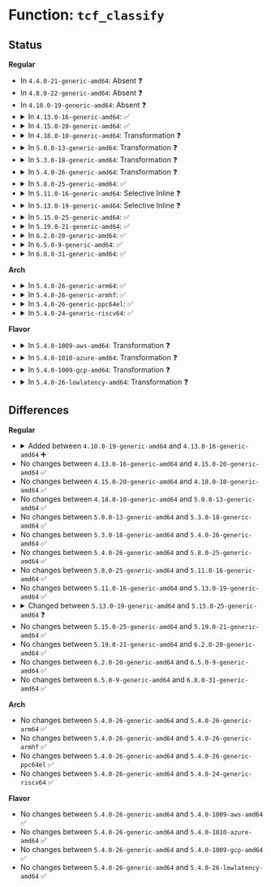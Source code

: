 # Function: <code>tcf_classify</code>

## Status
<b>Regular</b>
<ul>
<li>
In <code>4.4.0-21-generic-amd64</code>: Absent ❓
</li>
<li>
In <code>4.8.0-22-generic-amd64</code>: Absent ❓
</li>
<li>
In <code>4.10.0-19-generic-amd64</code>: Absent ❓
</li>
<li>
<details>
<summary>In <code>4.13.0-16-generic-amd64</code>: ✅</summary>

```c
int tcf_classify(struct sk_buff * skb, const struct tcf_proto * tp, struct tcf_result * res, bool compat_mode)
```

```json
{
  "name": "tcf_classify",
  "collision_type": "Unique Global",
  "inline_type": "No",
  "funcs": [
    {
      "addr": 18446744071587240288,
      "name": "tcf_classify",
      "external": true,
      "loc": "net/sched/cls_api.c:309",
      "file": "net/sched/cls_api.c",
      "inline": "seen, unknown",
      "caller_inline": [],
      "caller_func": [
        "net/core/dev.c:__netif_receive_skb_core",
        "net/core/dev.c:__dev_queue_xmit"
      ]
    }
  ],
  "symbols": [
    {
      "addr": 18446744071587240288,
      "name": "tcf_classify",
      "section": ".text",
      "bind": "STB_GLOBAL",
      "size": 326
    }
  ]
}
```
</details>
</li>
<li>
<details>
<summary>In <code>4.15.0-20-generic-amd64</code>: ✅</summary>

```c
int tcf_classify(struct sk_buff * skb, const struct tcf_proto * tp, struct tcf_result * res, bool compat_mode)
```

```json
{
  "name": "tcf_classify",
  "collision_type": "Unique Global",
  "inline_type": "No",
  "funcs": [
    {
      "addr": 18446744071587756304,
      "name": "tcf_classify",
      "external": true,
      "loc": "net/sched/cls_api.c:485",
      "file": "net/sched/cls_api.c",
      "inline": "seen, unknown",
      "caller_inline": [],
      "caller_func": [
        "net/core/dev.c:__netif_receive_skb_core",
        "net/core/dev.c:__dev_queue_xmit"
      ]
    }
  ],
  "symbols": [
    {
      "addr": 18446744071587756304,
      "name": "tcf_classify",
      "section": ".text",
      "bind": "STB_GLOBAL",
      "size": 331
    }
  ]
}
```
</details>
</li>
<li>
<details>
<summary>In <code>4.18.0-10-generic-amd64</code>: Transformation ❓</summary>

```c
int tcf_classify(struct sk_buff * skb, const struct tcf_proto * tp, struct tcf_result * res, bool compat_mode)
```

```json
{
  "name": "tcf_classify",
  "collision_type": "Unique Global",
  "inline_type": "No",
  "funcs": [
    {
      "addr": 0,
      "name": "tcf_classify",
      "external": true,
      "loc": "net/sched/cls_api.c:830",
      "file": "net/sched/cls_api.c",
      "inline": "seen, unknown",
      "caller_inline": [],
      "caller_func": [
        "net/core/dev.c:__netif_receive_skb_core",
        "net/core/dev.c:__dev_queue_xmit"
      ]
    }
  ],
  "symbols": [
    {
      "addr": 18446744071588106364,
      "name": "tcf_classify.cold.43",
      "section": ".text",
      "bind": "STB_LOCAL",
      "size": 50
    },
    {
      "addr": 18446744071588095472,
      "name": "tcf_classify",
      "section": ".text",
      "bind": "STB_GLOBAL",
      "size": 298
    }
  ]
}
```
</details>
</li>
<li>
<details>
<summary>In <code>5.0.0-13-generic-amd64</code>: Transformation ❓</summary>

```c
int tcf_classify(struct sk_buff * skb, const struct tcf_proto * tp, struct tcf_result * res, bool compat_mode)
```

```json
{
  "name": "tcf_classify",
  "collision_type": "Unique Global",
  "inline_type": "No",
  "funcs": [
    {
      "addr": 0,
      "name": "tcf_classify",
      "external": true,
      "loc": "net/sched/cls_api.c:1277",
      "file": "net/sched/cls_api.c",
      "inline": "seen, unknown",
      "caller_inline": [],
      "caller_func": [
        "net/core/dev.c:__netif_receive_skb_core",
        "net/core/dev.c:__dev_queue_xmit"
      ]
    }
  ],
  "symbols": [
    {
      "addr": 18446744071588289508,
      "name": "tcf_classify.cold.65",
      "section": ".text",
      "bind": "STB_LOCAL",
      "size": 48
    },
    {
      "addr": 18446744071588273040,
      "name": "tcf_classify",
      "section": ".text",
      "bind": "STB_GLOBAL",
      "size": 251
    }
  ]
}
```
</details>
</li>
<li>
<details>
<summary>In <code>5.3.0-18-generic-amd64</code>: Transformation ❓</summary>

```c
int tcf_classify(struct sk_buff * skb, const struct tcf_proto * tp, struct tcf_result * res, bool compat_mode)
```

```json
{
  "name": "tcf_classify",
  "collision_type": "Unique Global",
  "inline_type": "No",
  "funcs": [
    {
      "addr": 0,
      "name": "tcf_classify",
      "external": true,
      "loc": "net/sched/cls_api.c:1636",
      "file": "net/sched/cls_api.c",
      "inline": "seen, unknown",
      "caller_inline": [],
      "caller_func": [
        "net/core/dev.c:__netif_receive_skb_core",
        "net/core/dev.c:__dev_queue_xmit"
      ]
    }
  ],
  "symbols": [
    {
      "addr": 18446744071588686920,
      "name": "tcf_classify.cold",
      "section": ".text",
      "bind": "STB_LOCAL",
      "size": 48
    },
    {
      "addr": 18446744071588664624,
      "name": "tcf_classify",
      "section": ".text",
      "bind": "STB_GLOBAL",
      "size": 251
    }
  ]
}
```
</details>
</li>
<li>
<details>
<summary>In <code>5.4.0-26-generic-amd64</code>: Transformation ❓</summary>

```c
int tcf_classify(struct sk_buff * skb, const struct tcf_proto * tp, struct tcf_result * res, bool compat_mode)
```

```json
{
  "name": "tcf_classify",
  "collision_type": "Unique Global",
  "inline_type": "No",
  "funcs": [
    {
      "addr": 0,
      "name": "tcf_classify",
      "external": true,
      "loc": "net/sched/cls_api.c:1562",
      "file": "net/sched/cls_api.c",
      "inline": "seen, unknown",
      "caller_inline": [],
      "caller_func": [
        "net/core/dev.c:__netif_receive_skb_core",
        "net/core/dev.c:__dev_queue_xmit"
      ]
    }
  ],
  "symbols": [
    {
      "addr": 18446744071588911169,
      "name": "tcf_classify.cold",
      "section": ".text",
      "bind": "STB_LOCAL",
      "size": 51
    },
    {
      "addr": 18446744071588887200,
      "name": "tcf_classify",
      "section": ".text",
      "bind": "STB_GLOBAL",
      "size": 306
    }
  ]
}
```
</details>
</li>
<li>
<details>
<summary>In <code>5.8.0-25-generic-amd64</code>: ✅</summary>

```c
int tcf_classify(struct sk_buff * skb, const struct tcf_proto * tp, struct tcf_result * res, bool compat_mode)
```

```json
{
  "name": "tcf_classify",
  "collision_type": "Unique Global",
  "inline_type": "No",
  "funcs": [
    {
      "addr": 18446744071589772720,
      "name": "tcf_classify",
      "external": true,
      "loc": "net/sched/cls_api.c:1579",
      "file": "net/sched/cls_api.c",
      "inline": "seen, unknown",
      "caller_inline": [],
      "caller_func": [
        "net/core/dev.c:__dev_queue_xmit"
      ]
    }
  ],
  "symbols": [
    {
      "addr": 18446744071589772720,
      "name": "tcf_classify",
      "section": ".text",
      "bind": "STB_GLOBAL",
      "size": 76
    }
  ]
}
```
</details>
</li>
<li>
<details>
<summary>In <code>5.11.0-16-generic-amd64</code>: Selective Inline ❓</summary>

```c
int tcf_classify(struct sk_buff * skb, const struct tcf_proto * tp, struct tcf_result * res, bool compat_mode)
```

```json
{
  "name": "tcf_classify",
  "collision_type": "Unique Global",
  "inline_type": "Selective",
  "funcs": [
    {
      "addr": 18446744071589807680,
      "name": "tcf_classify",
      "external": true,
      "loc": "net/sched/cls_api.c:1580",
      "file": "net/sched/cls_api.c",
      "inline": "not declared, inlined",
      "caller_inline": [],
      "caller_func": [
        "net/core/dev.c:__dev_queue_xmit"
      ]
    }
  ],
  "symbols": [
    {
      "addr": 18446744071589807680,
      "name": "tcf_classify",
      "section": ".text",
      "bind": "STB_GLOBAL",
      "size": 76
    }
  ]
}
```
</details>
</li>
<li>
<details>
<summary>In <code>5.13.0-19-generic-amd64</code>: Selective Inline ❓</summary>

```c
int tcf_classify(struct sk_buff * skb, const struct tcf_proto * tp, struct tcf_result * res, bool compat_mode)
```

```json
{
  "name": "tcf_classify",
  "collision_type": "Unique Global",
  "inline_type": "Selective",
  "funcs": [
    {
      "addr": 18446744071589712320,
      "name": "tcf_classify",
      "external": true,
      "loc": "net/sched/cls_api.c:1580",
      "file": "net/sched/cls_api.c",
      "inline": "not declared, inlined",
      "caller_inline": [],
      "caller_func": [
        "net/core/dev.c:__dev_queue_xmit"
      ]
    }
  ],
  "symbols": [
    {
      "addr": 18446744071589712320,
      "name": "tcf_classify",
      "section": ".text",
      "bind": "STB_GLOBAL",
      "size": 76
    }
  ]
}
```
</details>
</li>
<li>
<details>
<summary>In <code>5.15.0-25-generic-amd64</code>: ✅</summary>

```c
int tcf_classify(struct sk_buff * skb, const struct tcf_block * block, const struct tcf_proto * tp, struct tcf_result * res, bool compat_mode)
```

```json
{
  "name": "tcf_classify",
  "collision_type": "Unique Global",
  "inline_type": "No",
  "funcs": [
    {
      "addr": 18446744071590471760,
      "name": "tcf_classify",
      "external": true,
      "loc": "net/sched/cls_api.c:1581",
      "file": "net/sched/cls_api.c",
      "inline": "seen, unknown",
      "caller_inline": [],
      "caller_func": [
        "net/core/dev.c:__dev_queue_xmit"
      ]
    }
  ],
  "symbols": [
    {
      "addr": 18446744071590471760,
      "name": "tcf_classify",
      "section": ".text",
      "bind": "STB_GLOBAL",
      "size": 385
    }
  ]
}
```
</details>
</li>
<li>
<details>
<summary>In <code>5.19.0-21-generic-amd64</code>: ✅</summary>

```c
int tcf_classify(struct sk_buff * skb, const struct tcf_block * block, const struct tcf_proto * tp, struct tcf_result * res, bool compat_mode)
```

```json
{
  "name": "tcf_classify",
  "collision_type": "Unique Global",
  "inline_type": "No",
  "funcs": [
    {
      "addr": 18446744071592075104,
      "name": "tcf_classify",
      "external": true,
      "loc": "net/sched/cls_api.c:1598",
      "file": "net/sched/cls_api.c",
      "inline": "seen, unknown",
      "caller_inline": [],
      "caller_func": [
        "net/core/dev.c:__dev_queue_xmit",
        "net/sched/cls_api.c:tcf_qevent_handle"
      ]
    }
  ],
  "symbols": [
    {
      "addr": 18446744071592075104,
      "name": "tcf_classify",
      "section": ".text",
      "bind": "STB_GLOBAL",
      "size": 416
    }
  ]
}
```
</details>
</li>
<li>
<details>
<summary>In <code>6.2.0-20-generic-amd64</code>: ✅</summary>

```c
int tcf_classify(struct sk_buff * skb, const struct tcf_block * block, const struct tcf_proto * tp, struct tcf_result * res, bool compat_mode)
```

```json
{
  "name": "tcf_classify",
  "collision_type": "Unique Global",
  "inline_type": "No",
  "funcs": [
    {
      "addr": 18446744071593895536,
      "name": "tcf_classify",
      "external": true,
      "loc": "net/sched/cls_api.c:1600",
      "file": "net/sched/cls_api.c",
      "inline": "seen, unknown",
      "caller_inline": [],
      "caller_func": [
        "net/core/dev.c:__dev_queue_xmit",
        "net/sched/cls_api.c:tcf_qevent_handle"
      ]
    }
  ],
  "symbols": [
    {
      "addr": 18446744071593895536,
      "name": "tcf_classify",
      "section": ".text",
      "bind": "STB_GLOBAL",
      "size": 416
    }
  ]
}
```
</details>
</li>
<li>
<details>
<summary>In <code>6.5.0-9-generic-amd64</code>: ✅</summary>

```c
int tcf_classify(struct sk_buff * skb, const struct tcf_block * block, const struct tcf_proto * tp, struct tcf_result * res, bool compat_mode)
```

```json
{
  "name": "tcf_classify",
  "collision_type": "Unique Global",
  "inline_type": "No",
  "funcs": [
    {
      "addr": 18446744071594271328,
      "name": "tcf_classify",
      "external": true,
      "loc": "net/sched/cls_api.c:1734",
      "file": "net/sched/cls_api.c",
      "inline": "seen, unknown",
      "caller_inline": [],
      "caller_func": [
        "net/core/dev.c:__dev_queue_xmit",
        "net/sched/cls_api.c:tcf_qevent_handle"
      ]
    }
  ],
  "symbols": [
    {
      "addr": 18446744071594271328,
      "name": "tcf_classify",
      "section": ".text",
      "bind": "STB_GLOBAL",
      "size": 582
    }
  ]
}
```
</details>
</li>
<li>
<details>
<summary>In <code>6.8.0-31-generic-amd64</code>: ✅</summary>

```c
int tcf_classify(struct sk_buff * skb, const struct tcf_block * block, const struct tcf_proto * tp, struct tcf_result * res, bool compat_mode)
```

```json
{
  "name": "tcf_classify",
  "collision_type": "Unique Global",
  "inline_type": "No",
  "funcs": [
    {
      "addr": 18446744071595069280,
      "name": "tcf_classify",
      "external": true,
      "loc": "net/sched/cls_api.c:1775",
      "file": "net/sched/cls_api.c",
      "inline": "seen, unknown",
      "caller_inline": [],
      "caller_func": [
        "net/core/dev.c:tc_run",
        "net/sched/cls_api.c:tcf_qevent_handle"
      ]
    }
  ],
  "symbols": [
    {
      "addr": 18446744071595069280,
      "name": "tcf_classify",
      "section": ".text",
      "bind": "STB_GLOBAL",
      "size": 606
    }
  ]
}
```
</details>
</li>
</ul>
<b>Arch</b>
<ul>
<li>
<details>
<summary>In <code>5.4.0-26-generic-arm64</code>: ✅</summary>

```c
int tcf_classify(struct sk_buff * skb, const struct tcf_proto * tp, struct tcf_result * res, bool compat_mode)
```

```json
{
  "name": "tcf_classify",
  "collision_type": "Unique Global",
  "inline_type": "No",
  "funcs": [
    {
      "addr": 18446603336502476440,
      "name": "tcf_classify",
      "external": true,
      "loc": "net/sched/cls_api.c:1562",
      "file": "net/sched/cls_api.c",
      "inline": "seen, unknown",
      "caller_inline": [],
      "caller_func": [
        "net/core/dev.c:__netif_receive_skb_core",
        "net/core/dev.c:__dev_queue_xmit"
      ]
    }
  ],
  "symbols": [
    {
      "addr": 18446603336502476440,
      "name": "tcf_classify",
      "section": ".text",
      "bind": "STB_GLOBAL",
      "size": 392
    }
  ]
}
```
</details>
</li>
<li>
<details>
<summary>In <code>5.4.0-26-generic-armhf</code>: ✅</summary>

```c
int tcf_classify(struct sk_buff * skb, const struct tcf_proto * tp, struct tcf_result * res, bool compat_mode)
```

```json
{
  "name": "tcf_classify",
  "collision_type": "Unique Global",
  "inline_type": "No",
  "funcs": [
    {
      "addr": 3235192316,
      "name": "tcf_classify",
      "external": true,
      "loc": "net/sched/cls_api.c:1562",
      "file": "net/sched/cls_api.c",
      "inline": "seen, unknown",
      "caller_inline": [],
      "caller_func": [
        "net/core/dev.c:__netif_receive_skb_core",
        "net/core/dev.c:__dev_queue_xmit"
      ]
    }
  ],
  "symbols": [
    {
      "addr": 3235192316,
      "name": "tcf_classify",
      "section": ".text",
      "bind": "STB_GLOBAL",
      "size": 388
    }
  ]
}
```
</details>
</li>
<li>
<details>
<summary>In <code>5.4.0-26-generic-ppc64el</code>: ✅</summary>

```c
int tcf_classify(struct sk_buff * skb, const struct tcf_proto * tp, struct tcf_result * res, bool compat_mode)
```

```json
{
  "name": "tcf_classify",
  "collision_type": "Unique Global",
  "inline_type": "No",
  "funcs": [
    {
      "addr": 13835058055296035248,
      "name": "tcf_classify",
      "external": true,
      "loc": "net/sched/cls_api.c:1562",
      "file": "net/sched/cls_api.c",
      "inline": "seen, unknown",
      "caller_inline": [],
      "caller_func": [
        "net/core/dev.c:__netif_receive_skb_core",
        "net/core/dev.c:__dev_queue_xmit"
      ]
    }
  ],
  "symbols": [
    {
      "addr": 13835058055296035248,
      "name": "tcf_classify",
      "section": ".text",
      "bind": "STB_GLOBAL",
      "size": 596
    }
  ]
}
```
</details>
</li>
<li>
<details>
<summary>In <code>5.4.0-24-generic-riscv64</code>: ✅</summary>

```c
int tcf_classify(struct sk_buff * skb, const struct tcf_proto * tp, struct tcf_result * res, bool compat_mode)
```

```json
{
  "name": "tcf_classify",
  "collision_type": "Unique Global",
  "inline_type": "No",
  "funcs": [
    {
      "addr": 18446743936278657614,
      "name": "tcf_classify",
      "external": true,
      "loc": "net/sched/cls_api.c:1562",
      "file": "net/sched/cls_api.c",
      "inline": "seen, unknown",
      "caller_inline": [],
      "caller_func": [
        "net/core/dev.c:__netif_receive_skb_core",
        "net/core/dev.c:__dev_queue_xmit"
      ]
    }
  ],
  "symbols": [
    {
      "addr": 18446743936278657614,
      "name": "tcf_classify",
      "section": ".text",
      "bind": "STB_GLOBAL",
      "size": 324
    }
  ]
}
```
</details>
</li>
</ul>
<b>Flavor</b>
<ul>
<li>
<details>
<summary>In <code>5.4.0-1009-aws-amd64</code>: Transformation ❓</summary>

```c
int tcf_classify(struct sk_buff * skb, const struct tcf_proto * tp, struct tcf_result * res, bool compat_mode)
```

```json
{
  "name": "tcf_classify",
  "collision_type": "Unique Global",
  "inline_type": "No",
  "funcs": [
    {
      "addr": 0,
      "name": "tcf_classify",
      "external": true,
      "loc": "net/sched/cls_api.c:1562",
      "file": "net/sched/cls_api.c",
      "inline": "seen, unknown",
      "caller_inline": [],
      "caller_func": [
        "net/core/dev.c:__netif_receive_skb_core",
        "net/core/dev.c:__dev_queue_xmit"
      ]
    }
  ],
  "symbols": [
    {
      "addr": 18446744071588517553,
      "name": "tcf_classify.cold",
      "section": ".text",
      "bind": "STB_LOCAL",
      "size": 51
    },
    {
      "addr": 18446744071588493584,
      "name": "tcf_classify",
      "section": ".text",
      "bind": "STB_GLOBAL",
      "size": 306
    }
  ]
}
```
</details>
</li>
<li>
<details>
<summary>In <code>5.4.0-1010-azure-amd64</code>: Transformation ❓</summary>

```c
int tcf_classify(struct sk_buff * skb, const struct tcf_proto * tp, struct tcf_result * res, bool compat_mode)
```

```json
{
  "name": "tcf_classify",
  "collision_type": "Unique Global",
  "inline_type": "No",
  "funcs": [
    {
      "addr": 0,
      "name": "tcf_classify",
      "external": true,
      "loc": "net/sched/cls_api.c:1562",
      "file": "net/sched/cls_api.c",
      "inline": "seen, unknown",
      "caller_inline": [],
      "caller_func": [
        "net/core/dev.c:__netif_receive_skb_core",
        "net/core/dev.c:__dev_queue_xmit"
      ]
    }
  ],
  "symbols": [
    {
      "addr": 18446744071588229553,
      "name": "tcf_classify.cold",
      "section": ".text",
      "bind": "STB_LOCAL",
      "size": 51
    },
    {
      "addr": 18446744071588205584,
      "name": "tcf_classify",
      "section": ".text",
      "bind": "STB_GLOBAL",
      "size": 306
    }
  ]
}
```
</details>
</li>
<li>
<details>
<summary>In <code>5.4.0-1009-gcp-amd64</code>: Transformation ❓</summary>

```c
int tcf_classify(struct sk_buff * skb, const struct tcf_proto * tp, struct tcf_result * res, bool compat_mode)
```

```json
{
  "name": "tcf_classify",
  "collision_type": "Unique Global",
  "inline_type": "No",
  "funcs": [
    {
      "addr": 0,
      "name": "tcf_classify",
      "external": true,
      "loc": "net/sched/cls_api.c:1562",
      "file": "net/sched/cls_api.c",
      "inline": "seen, unknown",
      "caller_inline": [],
      "caller_func": [
        "net/core/dev.c:__netif_receive_skb_core",
        "net/core/dev.c:__dev_queue_xmit"
      ]
    }
  ],
  "symbols": [
    {
      "addr": 18446744071588849729,
      "name": "tcf_classify.cold",
      "section": ".text",
      "bind": "STB_LOCAL",
      "size": 51
    },
    {
      "addr": 18446744071588825760,
      "name": "tcf_classify",
      "section": ".text",
      "bind": "STB_GLOBAL",
      "size": 306
    }
  ]
}
```
</details>
</li>
<li>
<details>
<summary>In <code>5.4.0-26-lowlatency-amd64</code>: Transformation ❓</summary>

```c
int tcf_classify(struct sk_buff * skb, const struct tcf_proto * tp, struct tcf_result * res, bool compat_mode)
```

```json
{
  "name": "tcf_classify",
  "collision_type": "Unique Global",
  "inline_type": "No",
  "funcs": [
    {
      "addr": 0,
      "name": "tcf_classify",
      "external": true,
      "loc": "net/sched/cls_api.c:1562",
      "file": "net/sched/cls_api.c",
      "inline": "seen, unknown",
      "caller_inline": [],
      "caller_func": [
        "net/core/dev.c:__netif_receive_skb_core",
        "net/core/dev.c:__dev_queue_xmit"
      ]
    }
  ],
  "symbols": [
    {
      "addr": 18446744071588991104,
      "name": "tcf_classify.cold",
      "section": ".text",
      "bind": "STB_LOCAL",
      "size": 51
    },
    {
      "addr": 18446744071588967056,
      "name": "tcf_classify",
      "section": ".text",
      "bind": "STB_GLOBAL",
      "size": 306
    }
  ]
}
```
</details>
</li>
</ul>

## Differences
<b>Regular</b>
<ul>
<li>
<details>
<summary>Added between <code>4.10.0-19-generic-amd64</code> and <code>4.13.0-16-generic-amd64</code> ➕</summary>

```c
int tcf_classify(struct sk_buff * skb, const struct tcf_proto * tp, struct tcf_result * res, bool compat_mode)
```
</details>
</li>
<li>
No changes between <code>4.13.0-16-generic-amd64</code> and <code>4.15.0-20-generic-amd64</code> ✅
</li>
<li>
No changes between <code>4.15.0-20-generic-amd64</code> and <code>4.18.0-10-generic-amd64</code> ✅
</li>
<li>
No changes between <code>4.18.0-10-generic-amd64</code> and <code>5.0.0-13-generic-amd64</code> ✅
</li>
<li>
No changes between <code>5.0.0-13-generic-amd64</code> and <code>5.3.0-18-generic-amd64</code> ✅
</li>
<li>
No changes between <code>5.3.0-18-generic-amd64</code> and <code>5.4.0-26-generic-amd64</code> ✅
</li>
<li>
No changes between <code>5.4.0-26-generic-amd64</code> and <code>5.8.0-25-generic-amd64</code> ✅
</li>
<li>
No changes between <code>5.8.0-25-generic-amd64</code> and <code>5.11.0-16-generic-amd64</code> ✅
</li>
<li>
No changes between <code>5.11.0-16-generic-amd64</code> and <code>5.13.0-19-generic-amd64</code> ✅
</li>
<li>
<details>
<summary>Changed between <code>5.13.0-19-generic-amd64</code> and <code>5.15.0-25-generic-amd64</code> ❓</summary>
<ul>
<li>
<b>Param added. </b>
<code>const struct tcf_block * block</code>
</li>
<li>
<b>Param reordered. </b>
<code>skb, tp, res, compat_mode</code> ➡️ <code>skb, block, tp, res, compat_mode</code>
</li>
</ul>
</details>
</li>
<li>
No changes between <code>5.15.0-25-generic-amd64</code> and <code>5.19.0-21-generic-amd64</code> ✅
</li>
<li>
No changes between <code>5.19.0-21-generic-amd64</code> and <code>6.2.0-20-generic-amd64</code> ✅
</li>
<li>
No changes between <code>6.2.0-20-generic-amd64</code> and <code>6.5.0-9-generic-amd64</code> ✅
</li>
<li>
No changes between <code>6.5.0-9-generic-amd64</code> and <code>6.8.0-31-generic-amd64</code> ✅
</li>
</ul>
<b>Arch</b>
<ul>
<li>
No changes between <code>5.4.0-26-generic-amd64</code> and <code>5.4.0-26-generic-arm64</code> ✅
</li>
<li>
No changes between <code>5.4.0-26-generic-amd64</code> and <code>5.4.0-26-generic-armhf</code> ✅
</li>
<li>
No changes between <code>5.4.0-26-generic-amd64</code> and <code>5.4.0-26-generic-ppc64el</code> ✅
</li>
<li>
No changes between <code>5.4.0-26-generic-amd64</code> and <code>5.4.0-24-generic-riscv64</code> ✅
</li>
</ul>
<b>Flavor</b>
<ul>
<li>
No changes between <code>5.4.0-26-generic-amd64</code> and <code>5.4.0-1009-aws-amd64</code> ✅
</li>
<li>
No changes between <code>5.4.0-26-generic-amd64</code> and <code>5.4.0-1010-azure-amd64</code> ✅
</li>
<li>
No changes between <code>5.4.0-26-generic-amd64</code> and <code>5.4.0-1009-gcp-amd64</code> ✅
</li>
<li>
No changes between <code>5.4.0-26-generic-amd64</code> and <code>5.4.0-26-lowlatency-amd64</code> ✅
</li>
</ul>
